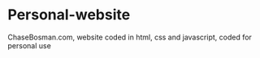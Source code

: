 # Personal-website
ChaseBosman.com, website coded in html, css and javascript, coded for personal use

